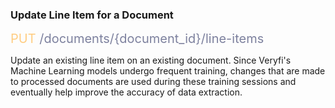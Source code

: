 ### Update Line Item for a Document

<span style="color: #FFCD82;font-size: 20px">PUT</span><span style="color: #7D819E;font-size: 20px"> /documents/{document_id}/line-items</span>

Update an existing line item on an existing document. Since Veryfi's Machine Learning models undergo frequent training, changes that are made to processed documents are used during these training sessions and eventually help improve the accuracy of data extraction.


